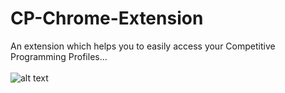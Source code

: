 # CP-Chrome-Extension
An extension which helps you to easily access your Competitive Programming Profiles...
</br>
</br>
![alt text](https://github.com/ashutosh887/CP-Chrome-Extension/blob/master/Extension-Overview.png)
